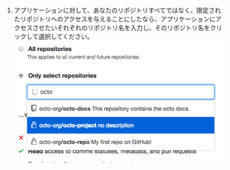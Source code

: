 1. アプリケーションに対して、あなたのリポジトリすべてではなく、限定されたリポジトリへのアクセスを与えることにしたなら、アプリケーションにアクセスさせたいそれぞれのリポジトリ名を入力し、そのリポジトリ名をクリックして選択してください。 ![アプリケーションにアクセスさせたいリポジトリを選択するフィールド](/assets/images/help/marketplace/marketplace-select-repo-field.png)
